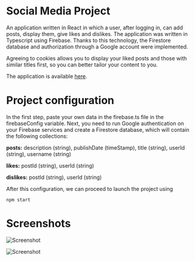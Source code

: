 # Social Media Project

An application written in React in which a user, after logging in, can add posts, display them, give likes and dislikes. The application was written in Typescript using Firebase. Thanks to this technology, the Firestore database and authorization through a Google account were implemented.

Agreeing to cookies allows you to display your liked posts and those with similar titles first, so you can better tailor your content to you.

The application is available [here](https://social-media-project-2c93c.web.app).

# Project configuration

In the first step, paste your own data in the firebase.ts file in the firebaseConfig variable. Next, you need to run Google authentication on your Firebase services and create a Firestore database, which will contain the following collections:

**posts:** description (string), publishDate (timeStamp), title (string), userId (string), username (string)

**likes:** postId (string), userId (string)

**dislikes:** postId (string), userId (string)

After this configuration, we can proceed to launch the project using

```
npm start
```

# Screenshots

![Screenshot](https://i.imgur.com/e4yoM7o.png)

![Screenshot](https://i.imgur.com/e2ilRSH.png)
